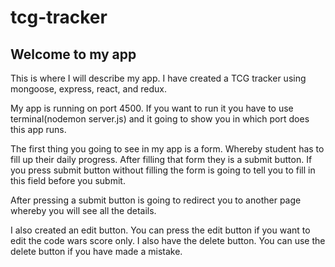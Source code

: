 # tcg-tracker

## Welcome to my app

This is where I will describe my app. I have created a TCG tracker using mongoose, express, react, and redux.

My app is running on port 4500. If you want to run it you have to use terminal(nodemon server.js) and it
going to show you in which port does this app runs.

The first thing you going to see in my app is a form. Whereby student has to fill up their daily progress. After filling that form they is a submit button. If you press submit button without filling the form is going to tell you to fill in this field before you submit.

After pressing a submit button is going to redirect you to another page whereby you will see all the details.

I also created an edit button. You can press the edit button if you want to edit the code wars score only. I also have the delete button.
You can use the delete button if you have made a mistake.
